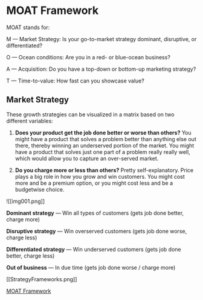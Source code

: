 # MOAT Framework



MOAT stands for:

M — Market Strategy: Is your go-to-market strategy dominant, disruptive, or differentiated?

O — Ocean conditions: Are you in a red- or blue-ocean business?

A — Acquisition: Do you have a top-down or bottom-up marketing strategy?

T — Time-to-value: How fast can you showcase value?



## Market Strategy


These growth strategies can be visualized in a matrix based on two different variables:

1. **Does your product get the job done better or worse than others?** You might have a product that solves a problem better than anything else out there, thereby winning an underserved portion of the market. You might have a product that solves just one part of a problem really really well, which would allow you to capture an over-served market.

2. **Do you charge more or less than others?** Pretty self-explanatory. Price plays a big role in how you grow and win customers. You might cost more and be a premium option, or you might cost less and be a budgetwise choice.

![[img001.png]]

**Dominant strategy** — Win all types of customers (gets job done better, charge more)

**Disruptive strategy** — Win overserved customers (gets job done worse, charge less)

**Differentiated strategy** — Win underserved customers (gets job done better, charge less)

**Out of business** — In due time (gets job done worse / charge more)


[[StrategyFrameworks.png]]

[MOAT Framework](https://www.kevanlee.com/articles/product-led-growth-moat-framework)